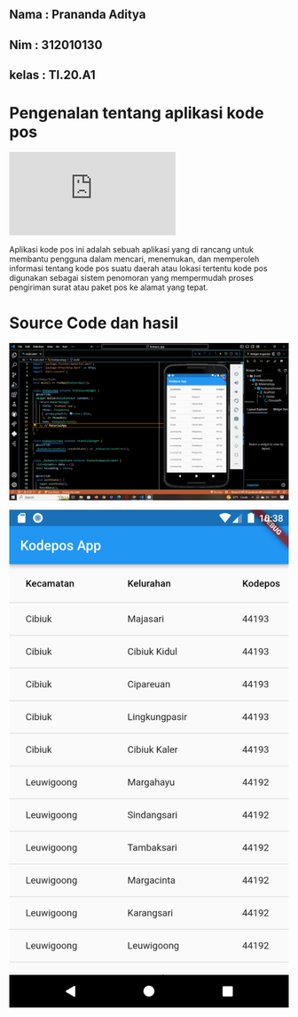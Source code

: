 ## Nama : Prananda Aditya

## Nim : 312010130

## kelas : TI.20.A1

# Pengenalan tentang aplikasi kode pos

![Link API](https://kodepos-2d475.firebaseio.com/kota_kab/k69.json?print=pretty)

<p>Aplikasi kode pos ini adalah sebuah aplikasi yang di rancang untuk membantu pengguna dalam mencari, menemukan, dan memperoleh informasi tentang kode pos suatu daerah atau lokasi tertentu kode pos digunakan sebagai sistem penomoran yang mempermudah proses pengiriman surat atau paket pos ke alamat yang tepat.

</p>

# Source Code dan hasil

![](gambar/ss1.png)

![](gambar/ss2.png)
